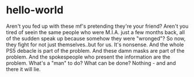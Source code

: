 # hello-world
Aren't you fed up with these mf's pretending they're your friend? Aren't you tired of seein the same people who were M.I.A. just a few months back, all of the sudden speak up because somehow they were "wronged"? So now, they fight for not just themselves..but for us. It's nonsense. And the whole PS5 debacle is part of the problem. And these damn masks are part of the problem. And the spokespeople who present the information are the problem. What's a "man" to do? What can be done? Nothing - and and there it will lie.
